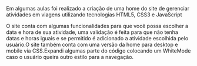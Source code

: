 Em algumas aulas foi realizado a criação de uma home do site de gerenciar atividades em viagens utilizando tecnologias HTML5, CSS3 e JavaScript

O site conta com algumas funcionalidades para que você possa escolher a data e hora de sua atividade, uma validação é feita para 
que não tenha datas e horas iguais e se permitido é adicionado a atividade escolhida pelo usuário.O site também conta com uma versão da home para desktop e mobile via CSS.Expandi algumas
parte do código colocando um WhiteMode caso o usuário queira outro estilo para a navegação.

